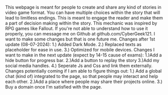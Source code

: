 This webpage is meant for people to create and share any kind of stories in video game format. You can have multiple choices within the story that will lead to limitless endings. 
This is meant to engage the reader and make them a part of decision making within the story.
This mechanic was inspired by RPG games like Fallout. If you're not able to understand how to use it properly, you can message me on Github at github.com/CyberGeek121.
I want to make some changes but that is one future me.
Changes after 1st update (08-07-2024):
1.) Added Dark Mode.
2.) Replaced texts as placeholder for ease in use.
3.) Optimized for mobile devices.
Changes I want to make in the next update (expect by 14-15 cause of exams): 
1.)Add a hide button for progress bar.
2.)Add a button to replay the story
3.)Add my social media handles.
4.) Seperate Js and Css and link them externally.
Changes potentially coming if I am able to figure things out:
1.) Add a global chat (kind of) integrated to the page, so that people may interact and help each other.
2.)Add a place where people may share their projects online.
3.) Buy a domain once I'm satisfied with the page.

